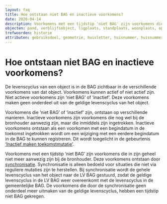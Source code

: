 ```yaml
---
layout: faq
title: Hoe ontstaan niet BAG en inactieve voorkomens?
date: 2020-04-14
description: Voorkomens met een tijdstip 'niet BAG' zijn voorkomens die in zijn geheel niet meer aanwezig zijn bij de bronhouder. Inactieve voorkomens zijn voorkomens die nog wel bij de bronhouder aanwezig zijn, maar die inmiddels zijn ingetrokken.
objecten: pand, verblijfsobject, ligplaats, standplaats, woonplaats, openbare ruimte, nummeraanduiding
trefwoorden: historie
attributen: gebruiksdoel, geometrie, huisletter, huisnummer, huisnummertoevoeging, naam, oorspronkelijk bouwjaar, oppervlakte, postcode, status, type, type adresseerbaar object
---
```


# Hoe ontstaan niet BAG en inactieve voorkomens?

De levenscyclus van een object is in de BAG zichtbaar in de verschillende voorkomens van dat object. Voorkomens kunnen actief of niet actief zijn. Niet actieve voorkomens zijn ‘niet BAG’ of ‘inactief’. Deze voorkomens maken geen onderdeel uit van de geldige levenscyclus van het object.

Voorkomens die ‘niet BAG’ of ‘inactief’ zijn, ontstaan op verschillende manieren.
Inactieve voorkomens zijn voorkomens die nog wel bij de bronhouder aanwezig zijn, maar die inmiddels zijn ingetrokken. Inactieve voorkomens ontstaan als een voorkomen met een begindatum in de toekomst ingetrokken wordt om een wijziging met een eerdere begindatum in de BAG te kunnen registreren. Dit wordt toegelicht in de gebeurtenis [‘Inactief maken toekomstmutatie’]({{-site.baseurl-}}/gebeurtenissen/inactief-maken-toekomstmutatie).

Voorkomens met een tijdstip ‘niet BAG’ zijn voorkomens die in zijn geheel niet meer aanwezig zijn bij de bronhouder. Deze voorkomens ontstaan door [synchronisatie]({{-site.baseurl-}}/gebeurtenissen/synchronisatie). Synchronisatie is alleen bedoeld voor situaties die niet via reguliere mutaties zijn te herstellen. Bij synchronisatie wordt de gehele levenscyclus van het object naar de LV BAG gestuurd, zodat de geldige levenscyclus in de LV BAG weer overeenkomt met de levenscyclus in de gemeentelijke BAG. De voorkomens die door de synchronisatie geen onderdeel meer uitmaken van de geldige levenscyclus, hebben een tijdstip niet BAG gekregen.
